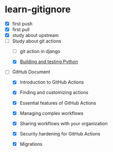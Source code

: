 # learn-gitignore

- [x] first push
- [x] first pull
- [x] study about upstream 
- [ ] Study about git actions
  - [ ] git action in django 
  - [x] [Building and testing Python](https://docs.github.com/en/actions/guides/building-and-testing-python)


- [ ] GitHub Document
  - [x] Introduction to GitHub Actions
  - [x] Finding and customizing actions
  - [x] Essential features of GitHub Actions
  - [x] Managing complex workflows
  - [x] Sharing workflows with your organization
  - [x] Security hardening for GitHub Actions
  - [x] Migrations

